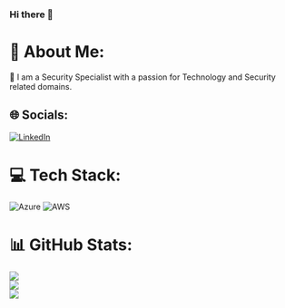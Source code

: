 ### Hi there 👋


# 💫 About Me:
🔭 I am a Security Specialist with a passion for Technology and Security related domains.<br>


## 🌐 Socials:
[![LinkedIn](https://img.shields.io/badge/LinkedIn-%230077B5.svg?logo=linkedin&logoColor=white)](https://linkedin.com/in/malcolmcybersec) 

# 💻 Tech Stack:
 ![Azure](https://img.shields.io/badge/azure-%230072C6.svg?style=for-the-badge&logo=azure-devops&logoColor=white) ![AWS](https://img.shields.io/badge/AWS-%23FF9900.svg?style=for-the-badge&logo=amazon-aws&logoColor=white)
# 📊 GitHub Stats:
![](https://github-readme-stats.vercel.app/api?username=MalcolmTKS&theme=dark&hide_border=true&include_all_commits=false&count_private=false)<br/>
![](https://github-readme-streak-stats.herokuapp.com/?user=MalcolmTKS&theme=dark&hide_border=true)<br/>
![](https://github-readme-stats.vercel.app/api/top-langs/?username=MalcolmTKS&theme=dark&hide_border=true&include_all_commits=false&count_private=false&layout=compact)

<!-- Proudly created with GPRM ( https://gprm.itsvg.in ) -->
